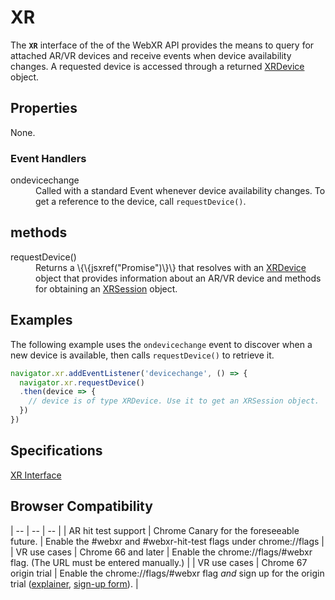 # XR

The **`XR`** interface of the of the WebXR API provides the means to query for attached AR/VR devices and receive events when device availability changes. A requested device is accessed through a returned <a href="xrdevice">XRDevice</a> object.

## Properties

None.

### Event Handlers

<dl>
  <dt>ondevicechange</dt>
  <dd>Called with a standard Event whenever device availability changes. To get a reference to the device, call <code>requestDevice()</code>. </dd>
</dl>

## methods

<dl>
  <dt>requestDevice()</dt>
  <dd>Returns a \{\{jsxref("Promise")\}\} that resolves with an <a href="xrdevice">XRDevice</a> object that provides information about an AR/VR device and methods for obtaining an <a href="xrsession.md">XRSession</a> object.</dd>
</dl>

## Examples

The following example uses the `ondevicechange` event to discover when a new device is available, then calls `requestDevice()` to retrieve it.

```javascript
navigator.xr.addEventListener('devicechange', () => {
  navigator.xr.requestDevice()
  .then(device => {
    // device is of type XRDevice. Use it to get an XRSession object.
  })
})
```

## Specifications

[XR Interface](https://immersive-web.github.io/webxr/spec/latest/#xr-interface)

## Browser Compatibility

| -- | -- | -- |
| AR hit test support | Chrome Canary for the foreseeable future. | Enable the #webxr and #webxr-hit-test flags under chrome://flags |
| VR use cases | Chrome 66 and later | Enable the chrome://flags/#webxr flag. (The URL must be entered manually.) |
| VR use cases | Chrome 67 origin trial | Enable the chrome://flags/#webxr flag *and* sign up for the origin trial ([explainer](https://github.com/GoogleChrome/OriginTrials/blob/gh-pages/developer-guide.md), [sign-up form](http://bit.ly/OriginTrialSignup)). |
